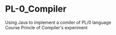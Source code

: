 # PL-0_Compiler
Using Java to implement a comiler of PL/0 language  
Course Princle of Compiler's experiment
